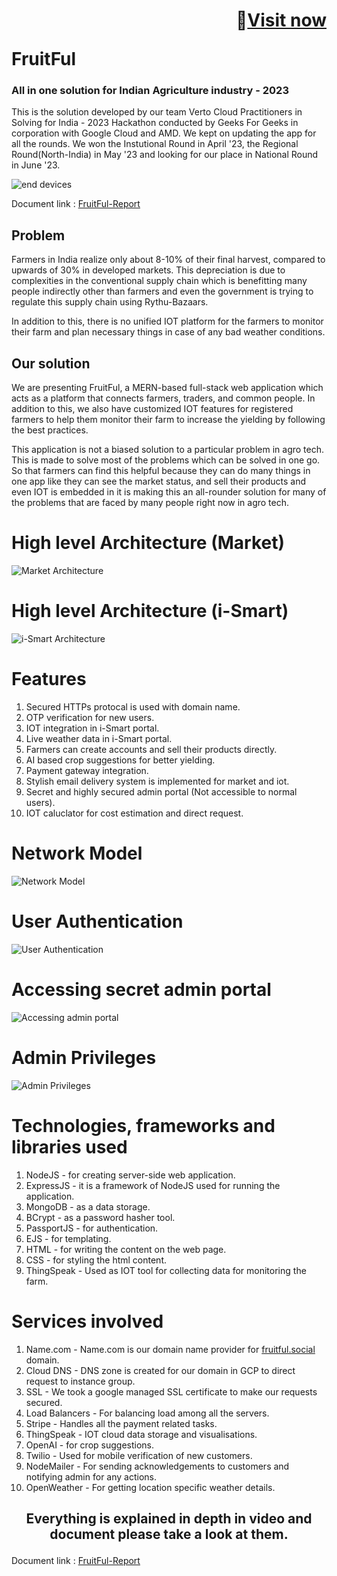 
# <p align="right">🚀<a  target = "_blank" href = "https://fruitful.social/">Visit now</a></p> FruitFul

### All in one solution for Indian Agriculture industry - 2023
This is the solution developed by our team Verto Cloud Practitioners in Solving for India - 2023 Hackathon conducted by Geeks For Geeks in corporation with Google Cloud and AMD. We kept on updating the app for all the rounds. We won the Instutional Round in April '23, the Regional Round(North-India) in May '23 and looking for our place in National Round in June '23.

![end devices](https://github.com/sanjay-72/SFI-VertoCloudPractitioner/assets/94333583/2b2e8cda-6740-4c6c-a28c-323915b9a7fc)

Document link : <a href="https://docs.google.com/document/d/1y9t6MsnguiRjqG6XbdPPva-CGq5xhKVKIHsgqhPy3H4/edit?usp=sharing">FruitFul-Report</a>



## Problem
Farmers in India realize only about 8-10% of their final harvest, compared to upwards of 30% in developed markets. This depreciation is due to complexities in the 
conventional supply chain which is benefitting many people indirectly other than farmers and even the government is trying to regulate this supply chain 
using Rythu-Bazaars. 

In addition to this, there is no unified IOT platform for the farmers to monitor their farm and plan necessary things in case of any bad weather conditions. 

## Our solution

We are presenting FruitFul, a MERN-based full-stack web application which acts as a platform that connects farmers, traders, and common people. In addition to this, we also have customized IOT features for registered farmers to help them monitor their farm to increase the yielding by following the best practices.

This application is not a biased solution to a particular problem in agro tech. This is made to solve most of the problems which can be solved in one go. So that 
farmers can find this helpful because they can do many things in one app like they can see the market status, and sell their products and even IOT is embedded 
in it is making this an all-rounder solution for many of the problems that are faced by many people right now in agro tech.

# High level Architecture (Market)
![Market Architecture](https://github.com/sanjay-72/SFI-VertoCloudPractitioner/assets/94333583/e19a2fcb-37a0-47ec-a92d-a986c4704044)

# High level Architecture (i-Smart)
![i-Smart Architecture](https://github.com/sanjay-72/SFI-VertoCloudPractitioner/assets/94333583/834e08d5-f138-4278-b0c5-a2d657167bc3)


# Features
1. Secured HTTPs protocal is used with domain name.
2. OTP verification for new users.
3. IOT integration in i-Smart portal.
4. Live weather data in i-Smart portal.
5. Farmers can create accounts and sell their products directly.
6. AI based crop suggestions for better yielding.
7. Payment gateway integration.
8. Stylish email delivery system is implemented for market and iot.
9. Secret and highly secured admin portal (Not accessible to normal users).
10. IOT caluclator for cost estimation and direct request.

# Network Model
![Network Model](https://github.com/sanjay-72/SFI-VertoCloudPractitioner/assets/94333583/8d006a90-e185-462c-8f53-39c8be423df8)

# User Authentication
![User Authentication](https://github.com/sanjay-72/SFI-VertoCloudPractitioner/assets/94333583/b3883978-0eba-47ca-95ab-c796f176ecdb)

# Accessing secret admin portal
![Accessing admin portal](https://github.com/sanjay-72/SFI-VertoCloudPractitioner/assets/94333583/5c9c5f78-9517-48e7-b31f-3d99b5c94c35)

# Admin Privileges
![Admin Privileges](https://github.com/sanjay-72/SFI-VertoCloudPractitioner/assets/94333583/7a3d006a-5cd6-4dbf-bcd5-a2a3c9681a35)

# Technologies, frameworks and libraries used
1. NodeJS - for creating server-side web application.
2. ExpressJS - it is a framework of NodeJS used for running the application.
3. MongoDB - as a data storage.
4. BCrypt - as a password hasher tool.
5. PassportJS - for authentication.
6. EJS - for templating.
7. HTML - for writing the content on the web page.
8. CSS - for styling the html content.
9. ThingSpeak - Used as IOT tool for collecting data for monitoring the farm.

# Services involved
1. Name.com - Name.com is our domain name provider for <a  target = "_blank" href = "https://fruitful.social/">fruitful.social</a> domain.
2. Cloud DNS - DNS zone is created for our domain in GCP to direct request to instance group.
3. SSL - We took a google managed SSL certificate to make our requests secured.
4. Load Balancers - For balancing load among all the servers.
5. Stripe - Handles all the payment related tasks.
6. ThingSpeak - IOT cloud data storage and visualisations.
7. OpenAI - for crop suggestions.
8. Twilio - Used for mobile verification of new customers.
9. NodeMailer - For sending acknowledgements to customers and notifying admin for any actions.
10. OpenWeather - For getting location specific weather details.


## <p align="center">Everything is explained in depth in video and document please take a look at them.</p>

Document link : <a href="https://docs.google.com/document/d/1y9t6MsnguiRjqG6XbdPPva-CGq5xhKVKIHsgqhPy3H4/edit?usp=sharing">FruitFul-Report</a>
